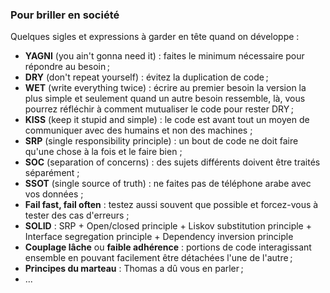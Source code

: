 ### Pour briller en société

Quelques sigles et expressions à garder en tête quand on développe :
- **YAGNI** (you ain't gonna need it) : faites le minimum nécessaire pour répondre au besoin ;
- **DRY** (don't repeat yourself) : évitez la duplication de code ;
- **WET** (write everything twice) : écrire au premier besoin la version la plus simple 
et seulement quand un autre besoin ressemble, là, vous pourrez réfléchir à comment mutualiser le code pour rester DRY ;
- **KISS** (keep it stupid and simple) : le code est avant tout un moyen de communiquer avec des humains et non des machines ;
- **SRP** (single responsibility principle) : un bout de code ne doit faire qu'une chose à la fois et le faire bien ;
- **SOC** (separation of concerns) : des sujets différents doivent être traités séparément ;
- **SSOT** (single source of truth) : ne faites pas de téléphone arabe avec vos données ;
- **Fail fast, fail often** : testez aussi souvent que possible et forcez-vous à tester des cas d'erreurs ;
- **SOLID** : SRP + Open/closed principle + Liskov substitution principle + Interface segregation principle + Dependency inversion principle
- **Couplage lâche** ou **faible adhérence** : portions de code interagissant ensemble en pouvant facilement être détachées l'une de l'autre ;
- **Principes du marteau** : Thomas a dû vous en parler ;
- ...
